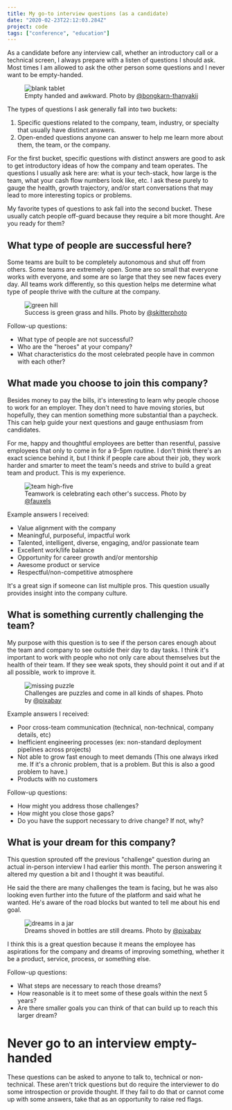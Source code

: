```yaml
---
title: My go-to interview questions (as a candidate)
date: "2020-02-23T22:12:03.284Z"
project: code
tags: ["conference", "education"]
---
```


As a candidate before any interview call, whether an introductory call or a technical screen, I always prepare with a listen of questions I should ask. Most times I am allowed to ask the other person some questions and I never want to be empty-handed.

<figure>
  <img src="./empty-tablet.jpg" alt="blank tablet">
  <figcaption>Empty handed and awkward. Photo by <a href="https://www.pexels.com/@bongkarn-thanyakij-683719">@bongkarn-thanyakij</a></figcaption>
</figure>

The types of questions I ask generally fall into two buckets:

1. Specific questions related to the company, team, industry, or specialty that usually have distinct answers.
2. Open-ended questions anyone can answer to help me learn more about them, the team, or the company.

For the first bucket, specific questions with distinct answers are good to ask to get introductory ideas of how the company and team operates. The questions I usually ask here are: what is your tech-stack, how large is the team, what your cash flow numbers look like, etc. I ask these purely to gauge the health, growth trajectory, and/or start conversations that may lead to more interesting topics or problems.

My favorite types of questions to ask fall into the second bucket. These usually catch people off-guard because they require a bit more thought. Are you ready for them?

## What type of people are successful here?

Some teams are built to be completely autonomous and shut off from others. Some teams are extremely open. Some are so small that everyone works with everyone, and some are so large that they see new faces every day. All teams work differently, so this question helps me determine what type of people thrive with the culture at the company.

<figure>
  <img src="./tree-hill.jpg" alt="green hill">
  <figcaption>Success is green grass and hills. Photo by <a href="https://www.pexels.com/@skitterphoto">@skitterphoto</a></figcaption>
</figure>

Follow-up questions:

- What type of people are not successful?
- Who are the "heroes" at your company?
- What characteristics do the most celebrated people have in common with each other?

## What made you choose to join this company?

Besides money to pay the bills, it's interesting to learn why people choose to work for an employer. They don't need to have moving stories, but hopefully, they can mention something more substantial than a paycheck. This can help guide your next questions and gauge enthusiasm from candidates.

For me, happy and thoughtful employees are better than resentful, passive employees that only to come in for a 9-5pm routine. I don't think there's an exact science behind it, but I think if people care about their job, they work harder and smarter to meet the team's needs and strive to build a great team and product. This is my experience.

<figure>
  <img src="./team.jpg" alt="team high-five">
  <figcaption>Teamwork is celebrating each other's success. Photo by <a href="https://www.pexels.com/@fauxels">@fauxels</a></figcaption>
</figure>

Example answers I received:

- Value alignment with the company
- Meaningful, purposeful, impactful work
- Talented, intelligent, diverse, engaging, and/or passionate team
- Excellent work/life balance
- Opportunity for career growth and/or mentorship
- Awesome product or service
- Respectful/non-competitive atmosphere

It's a great sign if someone can list multiple pros. This question usually provides insight into the company culture.

## What is something currently challenging the team?

My purpose with this question is to see if the person cares enough about the team and company to see outside their day to day tasks. I think it's important to work with people who not only care about themselves but the health of their team. If they see weak spots, they should point it out and if at all possible, work to improve it.

<figure>
  <img src="./puzzle.jpg" alt="missing puzzle">
  <figcaption>Challenges are puzzles and come in all kinds of shapes. Photo by <a href="https://www.pexels.com/@pixabay">@pixabay</a></figcaption>
</figure>

Example answers I received:

- Poor cross-team communication (technical, non-technical, company details, etc)
- Inefficient engineering processes (ex: non-standard deployment pipelines across projects)
- Not able to grow fast enough to meet demands (This one always irked me. If it's a chronic problem, that is a problem. But this is also a good problem to have.)
- Products with no customers

Follow-up questions:

- How might you address those challenges?
- How might you close those gaps?
- Do you have the support necessary to drive change? If not, why?

## What is your dream for this company?

This question sprouted off the previous "challenge" question during an actual in-person interview I had earlier this month. The person answering it altered my question a bit and I thought it was beautiful.

He said the there are many challenges the team is facing, but he was also looking even further into the future of the platform and said what he wanted. He's aware of the road blocks but wanted to tell me about his end goal.

<figure>
  <img src="./dreams.jpg" alt="dreams in a jar">
  <figcaption>Dreams shoved in bottles are still dreams. Photo by <a href="https://www.pexels.com/@pixabay">@pixabay</a></figcaption>
</figure>

I think this is a great question because it means the employee has aspirations for the company and dreams of improving something, whether it be a product, service, process, or something else.

Follow-up questions:

- What steps are necessary to reach those dreams?
- How reasonable is it to meet some of these goals within the next 5 years?
- Are there smaller goals you can think of that can build up to reach this larger dream?

# Never go to an interview empty-handed

These questions can be asked to anyone to talk to, technical or non-technical. These aren't trick questions but do require the interviewer to do some introspection or provide thought. If they fail to do that or cannot come up with some answers, take that as an opportunity to raise red flags.
